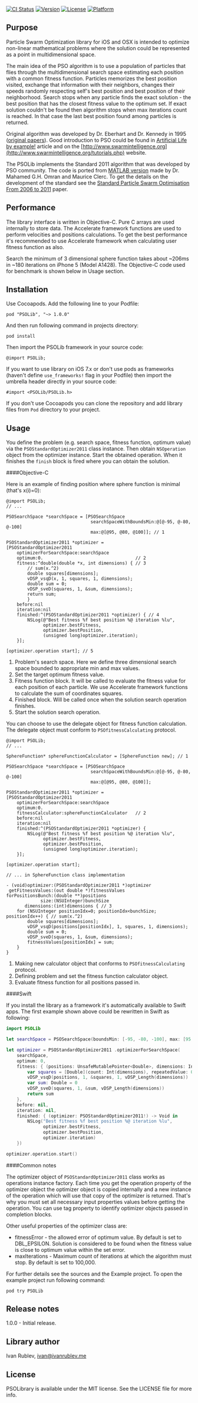 [![CI Status](http://img.shields.io/travis/IvanRublev/PSOLib.svg?style=flat)](https://travis-ci.org/IvanRublev/VRFoundationToolkit)
[![Version](https://img.shields.io/cocoapods/v/PSOLib.svg?style=flat)](http://cocoapods.org/pods/PSOLib)
[![License](https://img.shields.io/cocoapods/l/PSOLib.svg?style=flat)](http://cocoapods.org/pods/PSOLib)
[![Platform](https://img.shields.io/cocoapods/p/PSOLib.svg?style=flat)](http://cocoapods.org/pods/PSOLib)

Purpose
-------

Particle Swarm Optimization library for iOS and OSX is intended to optimize non-linear mathematical problems where the solution could be represented as a point in multidimensional space.

The main idea of the PSO algorithm is to use a population of particles that flies through the multidimensional search space estimating each position with a common fitness function. Particles memorizes the best position visited, exchange that information with their neighbors, changes their speeds randomly respecting self's best position and best position of their neighborhood. Search stops when any particle finds the exact solution - the best position that has the closest fitness value to the optimum set. If exact solution couldn't be found then algorithm stops when max iterations count is reached. In that case the last best position found among particles is returned. 

Original algorithm was developed by Dr. Eberhart and Dr. Kennedy in 1995 ([original papers](https://scholar.google.com/scholar?as_q=&as_occt=any&as_sauthors=Kennedy+J%2C+Eberhart+RC&as_ylo=1995&as_yhi=1995)).
Good introduction to PSO could be found in [Artificial Life by example!](http://web.ist.utl.pt/gdgp/VA/pso.htm) article and on the [http://www.swarmintelligence.org](http://www.swarmintelligence.org/tutorials.php) website.

The PSOLib implements the Standard 2011 algorithm that was developed by PSO community. The code is ported from [MATLAB version](http://www.particleswarm.info/SPSO2011_matlab.zip) made by Dr. Mahamed G.H. Omran and Maurice Clerc. To get the details on the development of the standard see the [Standard Particle Swarm Optimisation From 2006 to 2011](http://clerc.maurice.free.fr/pso/SPSO_descriptions.pdf) paper.


Performance
-----------
The library interface is written in Objective-C. Pure C arrays are used internally to store data. The Accelerate framework functions are used to perform velocities and positions calculations. To get the best performance it's recommended to use Accelerate framework when calculating user fitness function as also.

Search the minimum of 3 dimensional sphere function takes about ~206ms in ~180 iterations on iPhone 5 (Model A1428). The Objective-C code used for benchmark is shown below in Usage section.


Installation
------------

Use Cocoapods. Add the following line to your Podfile:

```
pod "PSOLib", "~> 1.0.0"
```

And then run following command in projects directory:

```console
pod install
```

Then import the PSOLib framework in your source code:

```objc
@import PSOLib;
```

If you want to use library on iOS 7.x or don't use pods as frameworks (haven't define `use_frameworks!` flag in your Podfile) then import the umbrella header directly in your source code:

```objc
#import <PSOLib/PSOLib.h>
```

If you don't use Cocoapods you can clone the repository and add library files from `Pod` directory to your project.


Usage
-----

You define the problem (e.g. search space, fitness function, optimum value) via the `PSOStandardOptimizer2011` class instance. Then obtain `NSOperation` object from the optimizer instance. Start the obtained operation. When it finishes the `finish` block is fired where you can obtain the solution.

####Objective-C

Here is an example of finding position where sphere function is minimal (that's x(i)=0):

```objc
@import PSOLib;
// ...

PSOSearchSpace *searchSpace = [PSOSearchSpace 
								searchSpaceWithBoundsMin:@[@-95, @-80, @-100]
								max:@[@95, @80, @100]]; // 1
	
PSOStandardOptimizer2011 *optimizer =
[PSOStandardOptimizer2011
	optimizerForSearchSpace:searchSpace
	optimum:0.                                   // 2
	fitness:^double(double *x, int dimensions) { // 3
		// sum(x.^2)
		double squares[dimensions];
		vDSP_vsqD(x, 1, squares, 1, dimensions);
		double sum = 0;
		vDSP_sveD(squares, 1, &sum, dimensions);
		return sum;
        }
	before:nil
	iteration:nil
	finished:^(PSOStandardOptimizer2011 *optimizer) { // 4
		NSLog(@"Best fitness %f best position %@ iteration %lu",
			  optimizer.bestFitness,
			  optimizer.bestPosition, 
			  (unsigned long)optimizer.iteration);
	}];
		
[optimizer.operation start]; // 5
```

1. Problem's search space. Here we define three dimensional search space bounded to appropriate min and max values.
2. Set the target optimum fitness value.
3. Fitness function block. It will be called to evaluate the fitness value for each position of each particle. We use Accelerate framework functions to calculate the sum of coordinates squares.
4. Finished block. Will be called once when the solution search operation finishes.
5. Start the solution search operation.


You can choose to use the delegate object for fitness function calculation. The delegate object must conform to `PSOfitnessCalculating` protocol.

```objc
@import PSOLib;
// ...

SphereFunction* sphereFunctionCalculator = [SphereFunction new]; // 1
        
PSOSearchSpace *searchSpace = [PSOSearchSpace 
								searchSpaceWithBoundsMin:@[@-95, @-80, @-100]
								max:@[@95, @80, @100]];
       
PSOStandardOptimizer2011 *optimizer =
[PSOStandardOptimizer2011
	optimizerForSearchSpace:searchSpace
	optimum:0.
	fitnessCalculator:sphereFunctionCalculator   // 2
	before:nil
	iteration:nil
	finished:^(PSOStandardOptimizer2011 *optimizer) {
		NSLog(@"Best fitness %f best position %@ iteration %lu",
			  optimizer.bestFitness,
			  optimizer.bestPosition, 
			  (unsigned long)optimizer.iteration);
	}];
        
[optimizer.operation start];

// ... in SphereFunction class implementation
	
- (void)optimizer:(PSOStandardOptimizer2011 *)optimizer 
 getFitnessValues:(out double *)fitnessValues
forPositionsBunch:(double **)positions
			 size:(NSUInteger)bunchSize
	   dimensions:(int)dimensions { // 3
	for (NSUInteger positionIdx=0; positionIdx<bunchSize; positionIdx++) { // sum(x.^2)
		double squares[dimensions];
		vDSP_vsqD(positions[positionIdx], 1, squares, 1, dimensions);
		double sum = 0;
		vDSP_sveD(squares, 1, &sum, dimensions);
		fitnessValues[positionIdx] = sum;
	}
}
```

1. Making new calculator object that conforms to `PSOfitnessCalculating` protocol.
2. Defining problem and set the fitness function calculator object.
3. Evaluate fitness function for all positions passed in.

####Swift

If you install the library as a framework it's automatically available to Swift apps. The first example shown above could be rewritten in Swift as following:

```swift
import PSOLib

let searchSpace = PSOSearchSpace(boundsMin: [-95, -80, -100], max: [95, 80, 100])

let optimizer = PSOStandardOptimizer2011 .optimizerForSearchSpace(
	searchSpace,
	optimum: 0,
	fitness: { (positions: UnsafeMutablePointer<Double>, dimensions: Int32) -> Double in
		var squares = [Double](count: Int(dimensions), repeatedValue: 0.0)
		vDSP_vsqD(positions, 1, &squares, 1, vDSP_Length(dimensions))
		var sum: Double = 0
		vDSP_sveD(squares, 1, &sum, vDSP_Length(dimensions))
		return sum
	},
	before: nil,
	iteration: nil,
	finished: { (optimizer: PSOStandardOptimizer2011!) -> Void in
		NSLog("Best fitness %f best position %@ iteration %lu", 
			  optimizer.bestFitness, 
			  optimizer.bestPosition,
			  optimizer.iteration)
	})

optimizer.operation.start()
```

####Common notes

The optimizer object of `PSOStandardOptimizer2011` class works as operations instance factory. Each time you get the operation property of the optimizer object the optimizer object is copied internally and a new instance of the operation which will use that copy of the optimizer is returned. That's why you must set all necessary input properties values before getting the operation. You can use tag property to identify optimizer objects passed in completion blocks.

Other useful properties of the optimizer class are:

* fitnessError - the allowed error of optimum value. By default is set to DBL_EPSILON. Solution is considered to be found when the fitness value is close to optimum value within the set error.
* maxIterations - Maximum count of iterations at which the algorithm must stop. By default is set to 100,000.

For further details see the sources and the Example project. To open the example project run following command:

```console
pod try PSOLib
```


Release notes
-------------

1.0.0 - Initial release.


Library author
--------------

Ivan Rublev, ivan@ivanrublev.me


License
-------

PSOLibrary is available under the MIT license. See the LICENSE file for more info.
